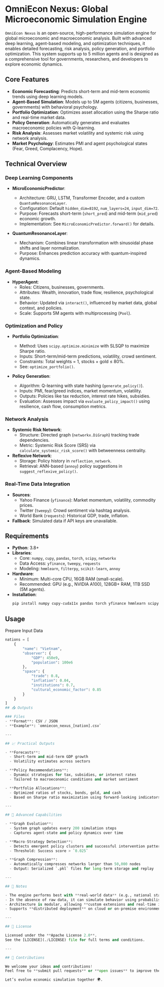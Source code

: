 # OmniEcon Nexus: Global Microeconomic Simulation Engine

`OmniEcon Nexus` is an open-source, high-performance simulation engine for global microeconomic and macroeconomic analysis. Built with advanced deep learning, agent-based modeling, and optimization techniques, it enables detailed forecasting, risk analysis, policy generation, and portfolio optimization. This system supports up to 5 million agents and is designed as a comprehensive tool for governments, researchers, and developers to explore economic dynamics.

## Core Features
- **Economic Forecasting**: Predicts short-term and mid-term economic trends using deep learning models.
- **Agent-Based Simulation**: Models up to 5M agents (citizens, businesses, governments) with behavioral psychology.
- **Portfolio Optimization**: Optimizes asset allocation using the Sharpe ratio and real-time market data.
- **Policy Generation**: Automatically generates and evaluates macroeconomic policies with Q-learning.
- **Risk Analysis**: Assesses market volatility and systemic risk using network analysis.
- **Market Psychology**: Estimates PMI and agent psychological states (Fear, Greed, Complacency, Hope).

## Technical Overview
### Deep Learning Components
- **MicroEconomicPredictor**: 
  - Architecture: GRU, LSTM, Transformer Encoder, and a custom `QuantumResonanceLayer`.
  - Configuration: Default `hidden_dim=8192`, `num_layers=24`, `input_dim=72`.
  - Purpose: Forecasts short-term (`short_pred`) and mid-term (`mid_pred`) economic growth.
  - Implementation: See `MicroEconomicPredictor.forward()` for details.

- **QuantumResonanceLayer**: 
  - Mechanism: Combines linear transformation with sinusoidal phase shifts and layer normalization.
  - Purpose: Enhances prediction accuracy with quantum-inspired dynamics.

### Agent-Based Modeling
- **HyperAgent**: 
  - Roles: Citizens, businesses, governments.
  - Attributes: Wealth, innovation, trade flow, resilience, psychological state.
  - Behavior: Updated via `interact()`, influenced by market data, global context, and policies.
  - Scale: Supports 5M agents with multiprocessing (`Pool`).

### Optimization and Policy
- **Portfolio Optimization**:
  - Method: Uses `scipy.optimize.minimize` with SLSQP to maximize Sharpe ratio.
  - Inputs: Short-term/mid-term predictions, volatility, crowd sentiment.
  - Constraints: Total weights = 1, stocks + gold ≤ 80%.
  - See: `optimize_portfolio()`.

- **Policy Generation**:
  - Algorithm: Q-learning with state hashing (`generate_policy()`).
  - Inputs: PMI, fear/greed indices, market momentum, volatility.
  - Outputs: Policies like tax reduction, interest rate hikes, subsidies.
  - Evaluation: Assesses impact via `evaluate_policy_impact()` using resilience, cash flow, consumption metrics.

### Network Analysis
- **Systemic Risk Network**:
  - Structure: Directed graph (`networkx.DiGraph`) tracking trade dependencies.
  - Metric: Systemic Risk Score (SRS) via `calculate_systemic_risk_score()` with betweenness centrality.
- **Reflexive Network**:
  - Storage: Policy history in `reflection_network`.
  - Retrieval: ANN-based (`annoy`) policy suggestions in `suggest_reflexive_policy()`.

### Real-Time Data Integration
- **Sources**: 
  - Yahoo Finance (`yfinance`): Market momentum, volatility, commodity prices.
  - Twitter (`tweepy`): Crowd sentiment via hashtag analysis.
  - World Bank (`requests`): Historical GDP, trade, inflation.
- **Fallback**: Simulated data if API keys are unavailable.

## Requirements
- **Python**: 3.8+
- **Libraries**:
  - Core: `numpy`, `cupy`, `pandas`, `torch`, `scipy`, `networkx`
  - Data Access: `yfinance`, `tweepy`, `requests`
  - Modeling: `hmmlearn`, `filterpy`, `scikit-learn`, `annoy`
- **Hardware**: 
  - Minimum: Multi-core CPU, 16GB RAM (small-scale).
  - Recommended: GPU (e.g., NVIDIA A100), 128GB+ RAM, 1TB SSD (5M agents).
- **Installation**:
  ```bash
  pip install numpy cupy-cuda11x pandas torch yfinance hmmlearn scipy networkx tweepy filterpy scikit-learn annoy requests
## Usage

 Prepare Input Data

```python
nations = [
    {
        "name": "Vietnam",
        "observer": {
            "GDP": 450e9,
            "population": 100e6
        },
        "space": {
            "trade": 0.8,
            "inflation": 0.04,
            "institutions": 0.7,
            "cultural_economic_factor": 0.85
        }
    }
]
## 📤 Outputs

### Files
- **Format**: CSV / JSON  
- **Example**: `omniecon_nexus_[nation].csv`

---

## 📈 Practical Outputs

- **Forecasts**:  
  - Short-term and mid-term GDP growth  
  - Volatility estimates across sectors  

- **Policy Recommendations**:  
  - Dynamic strategies for tax, subsidies, or interest rates  
  - Tailored to macroeconomic conditions and market sentiment  

- **Portfolio Allocations**:  
  - Optimized ratios of stocks, bonds, gold, and cash  
  - Based on Sharpe ratio maximization using forward-looking indicators  

---

## 🧠 Advanced Capabilities

- **Graph Evolution**:  
  - System graph updates every 200 simulation steps  
  - Captures agent-state and policy dynamics over time  

- **Macro-Strategy Detection**:  
  - Detects emergent policy clusters and successful intervention patterns  
  - Threshold: Success score > `0.025`  

- **Graph Compression**:  
  - Automatically compresses networks larger than 50,000 nodes  
  - Output: Serialized `.pkl` files for long-term storage and replay  

---

## 📌 Notes

- The engine performs best with **real-world data** (e.g., national statistics, market feeds).  
- In the absence of raw data, it can simulate behavior using probabilistic assumptions.  
- Architecture is modular, allowing **custom extensions and real-time integrations**.  
- Supports **distributed deployment** on cloud or on-premise environments.

---

## 📜 License

Licensed under the **Apache License 2.0**.  
See the [LICENSE](./LICENSE) file for full terms and conditions.

---

## 🤝 Contributions

We welcome your ideas and contributions!  
Feel free to **submit pull requests** or **open issues** to improve the engine further.

Let’s evolve economic simulation together 🌍.
